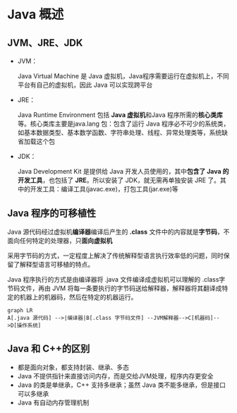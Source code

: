 # Java 概述



## JVM、JRE、JDK

- JVM：

    Java Virtual Machine 是 Java 虚拟机，Java程序需要运行在虚拟机上，不同平台有自己的虚拟机，因此 Java 可以实现跨平台

- JRE：

    Java Runtime Environment 包括 **Java 虚拟机**和Java 程序所需的**核心类库**等。核心类库主要是java.lang 包：包含了运行 Java 程序必不可少的系统类，如基本数据类型、基本数学函数、字符串处理、线程、异常处理类等，系统缺省加载这个包 

- JDK：

    Java Development Kit 是提供给 Java 开发人员使用的，其中**包含了 Java 的开发工具**，也包括了 **JRE**。所以安装了 JDK，就无需再单独安装 JRE 了。其中的开发工具：编译工具(javac.exe)，打包工具(jar.exe)等



## Java 程序的可移植性

Java 源代码经过虚拟机**编译器**编译后产生的 **.class** 文件中的内容就是**字节码**，不面向任何特定的处理器，只**面向虚拟机**

采用字节码的方式，一定程度上解决了传统解释型语言执行效率低的问题，同时保留了解释型语言可移植的特点。

Java 程序执行的方式是由编译器将 .java 文件编译成虚拟机可以理解的 .class字节码文件，再由 JVM 将每一条要执行的字节码送给解释器，解释器将其翻译成特定的机器上的机器码，然后在特定的机器运行。

```mermaid
graph LR
A[.java 源代码] -->|编译器|B[.class 字节码文件] --JVM解释器-->C[机器码]-->D[操作系统]
```



## Java 和 C++的区别

- 都是面向对象，都支持封装、继承、多态
- Java 不提供指针来直接访问内存，而是交给JVM处理，程序内存更安全
- Java 的类是单继承，C++ 支持多继承；虽然 Java 类不能多继承，但是接口可以多继承
- Java 有自动内存管理机制


